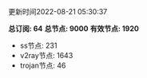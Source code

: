 更新时间2022-08-21 05:30:37

**总订阅: 64**
**总节点: 9000**
**有效节点: 1920**
- ss节点: 231
- v2ray节点: 1643
- trojan节点: 46
